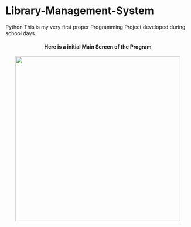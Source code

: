 # Library-Management-System
Python
This is my very first proper Programming Project developed during school days.
  <h4 align="center"> Here is a initial Main Screen of the Program</h4>
<p align="center">

  <img src="https://raw.githubusercontent.com/mebinjohnson/Library-Management-System/master/Screens/main.PNG" width="450"/>
</p>
